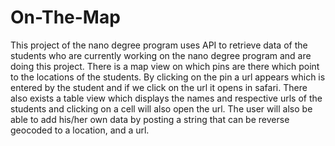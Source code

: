 # On-The-Map
This project of the nano degree program uses API to retrieve data of the students who are currently working on the nano degree program and are doing this project. There is a map view on which pins are there which point to the locations of the students. By clicking on the pin a url appears which is entered by the student and if we click on the url it opens in safari. There also exists a table view which displays the names and respective urls of the students and clicking on a cell will also open the url. The user will also be able to add his/her own data by posting a string that can be reverse geocoded to a location, and a url.
